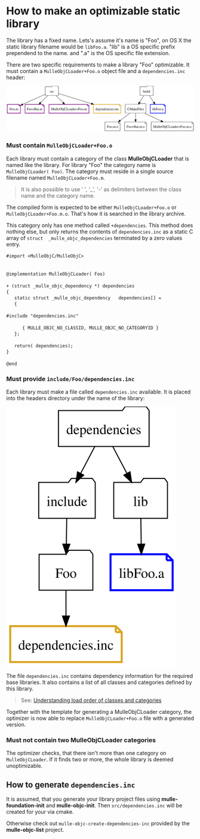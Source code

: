 # How to make an optimizable static library

The library has a fixed name. Lets's assume it's name is "Foo", on OS X the
static library filename would be `libFoo.a`. "lib" is a OS specific prefix
prependend to the name. and ".a" is the OS specific file extension.


There are two specific requirements to make a library "Foo" optimizable. It must contain a `MulleObjCLoader+Foo.o` object file and a `dependencies.inc` header:

![Optimization Step #1](opti_1.svg)


### Must contain `MulleObjCLoader+Foo.o`

Each library must contain a category of the class **MulleObjCLoader** that is named
like the library. For library "Foo" the category name is `MulleObjCLoader( Foo)`.
The category must reside in a single source filename named `MulleObjCLoader+Foo.m`.

> It is also possible to use ' ', '_', '-' as delimiters between the class name and the category name.

The compiled form is expected to be either `MulleObjCLoader+Foo.o` or
`MulleObjCLoader+Foo.m.o`. That's how it is searched in the library archive.

This category only has one method called `+dependencies`. This method does
nothing else, but only returns the contents of `dependencies.inc` as a static C array of `struct  _mulle_objc_dependencies` terminated by a zero values entry.



```
#import <MulleObjC/MulleObjC>


@implementation MulleObjCLoader( Foo)

+ (struct _mulle_objc_dependency *) dependencies
{
   static struct _mulle_objc_dependency   dependencies[] =
   {

#include "dependencies.inc"

      { MULLE_OBJC_NO_CLASSID, MULLE_OBJC_NO_CATEGORYID }
   };

   return( dependencies);
}

@end
```

### Must provide `include/Foo/dependencies.inc`

Each library must make a file called `dependencies.inc` available. It is placed
into the headers directory under the name of the library:

![Installed library filesystem tree](opti_2.svg)

The file `dependencies.inc` contains dependency information for the required base libraries. It also contains a list of all classes and categories defined by this library.

> See: [Understanding load order of classes and categories](https://github.com/mulle-objc/mulle-objc-runtime/wiki/Understanding---load-order-of-classes-and-categories)

Together with the template for generating a MulleObjCLoader category, the optimizer is now able to replace `MulleObjCLoader+Foo.o` file with a generated version.


### Must not contain two MulleObjCLoader categories

The optimizer checks, that there isn't more than one category on `MulleObjCLoader`. If it finds two or more, the whole library is deemed unoptimizable.


## How to generate `dependencies.inc`

It is assumed, that you generate your library project files
using **mulle-foundation-init** and **mulle-objc-init**.
Then `src/dependencies.inc` will be created for your via cmake.

Otherwise check out `mulle-objc-create-dependencies-inc` provided by the **mulle-objc-list** project.








